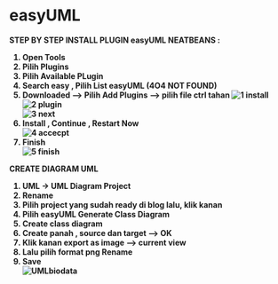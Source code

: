 # easyUML

<B>STEP BY STEP INSTALL PLUGIN easyUML NEATBEANS :<B>
1) Open Tools </BR>
2) Pilih Plugins </BR>
3) Pilih Available PLugin </BR>
4) Search easy , Pilih List easyUML (4O4 NOT FOUND) </BR>
5) Downloaded --> Pilih Add Plugins --> pilih file ctrl tahan 
![1 install](https://user-images.githubusercontent.com/44969167/218406382-ece95188-2e0d-451d-8164-ca830b861346.JPG) <BR>
![2 plugin](https://user-images.githubusercontent.com/44969167/218406438-8e7b7dc9-371e-4418-8930-e0209d1827eb.JPG) <BR>
![3 next](https://user-images.githubusercontent.com/44969167/218406464-fb6d4cc5-5007-4102-aa54-8011584134ba.JPG) <BR>
 6)  Install , Continue , Restart Now </BR>
![4 accecpt](https://user-images.githubusercontent.com/44969167/218406487-2dffcb4b-bb94-4fea-96fd-695370c7e48f.JPG)
7) Finish </BR>
![5 finish](https://user-images.githubusercontent.com/44969167/218406548-96809f29-c126-4b41-ac57-05543062b4c8.JPG)


<B> CREATE DIAGRAM UML <B> </BR>
1) UML -> UML Diagram Project </BR>
2) Rename </BR>
3) Pilih project yang sudah ready di blog lalu, klik kanan </BR>
4) Pilih easyUML Generate Class Diagram </BR>
5) Create class diagram </BR>
6) Create panah , source dan target --> OK </BR>
7) Klik kanan export as image --> current view </BR>
8) Lalu pilih format png Rename </BR>
9) Save </BR>
![UMLbiodata](https://user-images.githubusercontent.com/44969167/218406603-9fb55ebd-b380-4001-87bf-b48b89fd2ba2.png)


